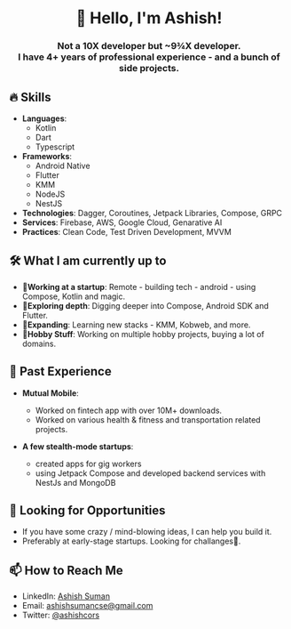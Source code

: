 <h1 align="center">👋 Hello, I'm Ashish!</h1>
<h3 align="center">Not a 10X developer but ~9¾X developer. <br>I have 4+ years of professional experience - and a bunch of side projects.</h3>

## 🔥 Skills

- **Languages**:
  - Kotlin
  - Dart
  - Typescript
- **Frameworks**:
  - Android Native
  - Flutter
  - KMM
  - NodeJS
  - NestJS
- **Technologies**: Dagger, Coroutines, Jetpack Libraries, Compose, GRPC
- **Services**: Firebase, AWS, Google Cloud, Genarative AI
- **Practices**: Clean Code, Test Driven Development, MVVM

## 🛠 What I am currently up to

- **🥷Working at a startup**: Remote - building tech - android - using Compose, Kotlin and magic.
- **🤿Exploring depth**: Digging deeper into Compose, Android SDK and Flutter.
- **🧭Expanding**: Learning new stacks - KMM, Kobweb, and more.
- **🚀Hobby Stuff**: Working on multiple hobby projects, buying a lot of domains.

## 📜 Past Experience

- **Mutual Mobile**:
  - Worked on fintech app with over 10M+ downloads.
  - Worked on various health & fitness and transportation related projects.

- **A few stealth-mode startups**:
  - created apps for gig workers
  - using Jetpack Compose and developed backend services with NestJs and MongoDB

## 👀 Looking for Opportunities

- If you have some crazy / mind-blowing ideas, I can help you build it.
- Preferably at early-stage startups. Looking for challanges🦾.

## 📫 How to Reach Me

- LinkedIn: [Ashish Suman](https://www.linkedin.com/in/ashishcors)
- Email: ashishsumancse@gmail.com
- Twitter: [@ashishcors](https://twitter.com/ashishcors)

